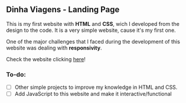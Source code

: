 ## Dinha Viagens - Landing Page

This is my first website with **HTML** and **CSS**, wich I developed from the design to the code.
It is a very simple website, cause it's my first one.

One of the major challenges that I faced during the development of this website was dealing with **responsivity**.

Check the website clicking [here](https://dinhaviagens.com.br/)!

### To-do:
- [ ] Other simple projects to improve my knowledge in HTML and CSS.
- [ ] Add JavaScript to this website and make it interactive/functional
